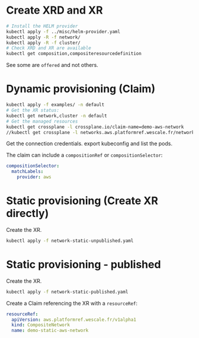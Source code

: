 # Create XRD and XR

```sh
# Install the HELM provider
kubectl apply -f ../misc/helm-provider.yaml
kubectl apply -R -f network/
kubectl apply -R -f cluster/
# Check XRD and XR are available
kubectl get composition,compositeresourcedefinition
```

See some are `offered` and not others.

# Dynamic provisioning (Claim)

```sh
kubectl apply -f examples/ -n default
# Get the XR status:
kubectl get network,cluster -n default
# Get the managed resources
kubectl get crossplane -l crossplane.io/claim-name=demo-aws-network
//kubectl get crossplane -l networks.aws.platformref.wescale.fr/network-id=demo-aws-network
```

Get the connection credentials.
export kubeconfig and list the pods.



The claim can include a `compositionRef` or `compositionSelector`:

```yaml
compositionSelector:
  matchLabels:
    provider: aws
```


# Static provisioning (Create XR directly)

Create the XR.
```sh
kubectl apply -f network-static-unpublished.yaml
```


# Static provisioning - published

Create the XR.
```sh
kubectl apply -f network-static-published.yaml
```

Create a Claim referencing the XR with a `resourceRef`:

```yaml
resourceRef:
  apiVersion: aws.platformref.wescale.fr/v1alpha1
  kind: CompositeNetwork
  name: demo-static-aws-network
```